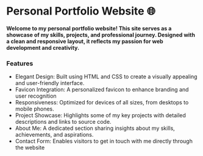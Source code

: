 <h1>Personal Portfolio Website 🌐</h1>

<b>Welcome to my personal portfolio website! This site serves as a showcase of my skills, projects, and professional journey. Designed with a clean and responsive layout, it reflects my passion for web development and creativity.</b>
<b><h3>Features</h3></b>
<ul>
  <li>Elegant Design: Built using HTML and CSS to create a visually appealing and user-friendly interface.</li>
  <li>Favicon Integration: A personalized favicon to enhance branding and user recognition</li>
  <li>Responsiveness: Optimized for devices of all sizes, from desktops to mobile phones.</li>
  <li>Project Showcase: Highlights some of my key projects with detailed descriptions and links to source code.</li>
  <li>About Me: A dedicated section sharing insights about my skills, achievements, and aspirations.</li>
  <li>Contact Form: Enables visitors to get in touch with me directly through the website</li>
</ul>
